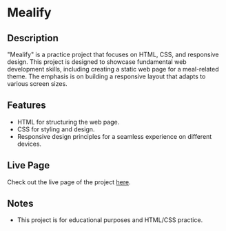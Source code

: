 # Mealify

## Description
"Mealify" is a practice project that focuses on HTML, CSS, and responsive design. This project is designed to showcase fundamental web development skills, including creating a static web page for a meal-related theme. The emphasis is on building a responsive layout that adapts to various screen sizes.

## Features
- HTML for structuring the web page.
- CSS for styling and design.
- Responsive design principles for a seamless experience on different devices.

## Live Page
Check out the live page of the project [here](). 

## Notes
- This project is for educational purposes and HTML/CSS practice.
